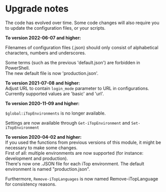 
# Upgrade notes

The code has evolved over time. 
Some code changes will also require you to update the configuration files, or your scripts.

**To version 2022-06-07 and higher:**  

Filenames of configuration files (.json) should only consist of alphabetical characters, numbers and underscores.  

Some terms (such as the previous 'default.json') are forbidden in PowerShell.  
The new default file is now 'production.json'.


**To version 2021-07-08 and higher:**  
Adjust URL to contain ```login_mode``` parameter to URL in configurations.
Currently supported values are 'basic' and 'url'.


**To version 2020-11-09 and higher:**  

```$global:iTopEnvironments``` is no longer available.

Settings are now available through `Get-iTopEnvironment` and `Set-iTopEnvironment`

**To version 2020-04-02 and higher:**  
If you used the functions from previous versions of this module, it might be necessary to make some changes.  
First of all: multiple environments are now supported (for instance: development and production).  
There's now one .JSON file for each iTop environment.
The default environment is named "production.json".

Furthermore, ```Remove-iTopLanguages``` is now named Remove-iTopLanguage for consistency reasons.


